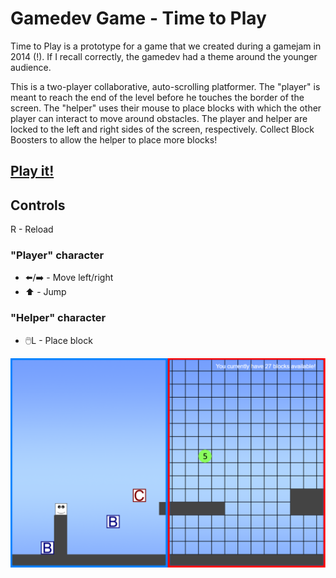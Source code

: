 # Gamedev Game - Time to Play

Time to Play is a prototype for a game that we created during a gamejam in 2014 (!). If I recall correctly, the gamedev had a theme around the younger audience. 

This is a two-player collaborative, auto-scrolling platformer. The "player" is meant to reach the end of the level before he touches the border of the screen. The "helper" uses their mouse to place blocks with which the other player can interact to move around obstacles. The player and helper are locked to the left and right sides of the screen, respectively. Collect Block Boosters to allow the helper to place more blocks!

## [Play it!](https://athosvk.com/time-to-play/)

## Controls
R - Reload 

### "Player" character
- ⬅️/➡️ - Move left/right
- ⬆️ - Jump

### "Helper" character
- 🖱️L - Place block
  
<p align="center">
<img src="content/screenshot.png" width="800">
</p>
